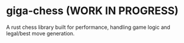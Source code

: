 # giga-chess (WORK IN PROGRESS)
A rust chess library built for performance, handling game logic and legal/best move generation.
